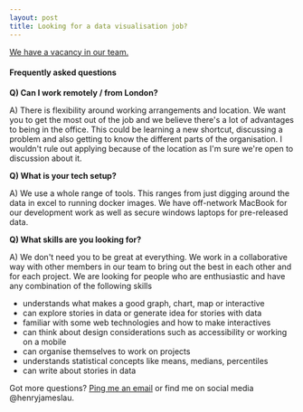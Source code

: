 ```yaml
---
layout: post
title: Looking for a data visualisation job?
---
```


[We have a vacancy in our team.](https://www.civilservicejobs.service.gov.uk/csr/jobs.cgi?jcode=1622281) 

#### Frequently asked questions

**Q) Can I work remotely / from London?**

A) There is flexibility around working arrangements and location. We want you to get the most out of the job and we believe there's a lot of advantages to being in the office. This could be learning a new shortcut, discussing a problem and also getting to know the different parts of the organisation. I wouldn't rule out applying because of the location as I'm sure we're open to discussion about it.

**Q) What is your tech setup?**

A) We use a whole range of tools. This ranges from just digging around the data in excel to running docker images. We have off-network MacBook for our development work as well as secure windows laptops for pre-released data.

**Q) What skills are you looking for?**

A) We don't need you to be great at everything. We work in a collaborative way with other members in our team to bring out the best in each other and for each project. We are looking for people who are enthusiastic and have any combination of the following skills
 - understands what makes a good graph, chart, map or interactive
 - can explore stories in data or generate idea for stories with data
 - familiar with some web technologies and how to make interactives
 - can think about design considerations such as accessibility or working on a mobile
 - can organise themselves to work on projects
 - understands statistical concepts like means, medians, percentiles
 - can write about stories in data

Got more questions? [Ping me an email](mailto:henry.lau@ons.gov.uk) or find me on social media @henryjameslau.
